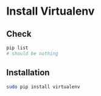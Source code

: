 # Install Virtualenv

## Check

```bash
pip list
# should be nothing
```

## Installation

```bash
sudo pip install virtualenv
```
